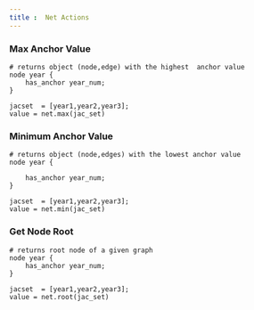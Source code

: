 ```yaml
---
title :  Net Actions
---
```

### Max Anchor Value
```jac
# returns object (node,edge) with the highest  anchor value
node year {
    has_anchor year_num;
}

jacset  = [year1,year2,year3];
value = net.max(jac_set)
```
### Minimum Anchor Value
```jac
# returns object (node,edges) with the lowest anchor value
node year {

    has_anchor year_num;
}

jacset  = [year1,year2,year3];
value = net.min(jac_set)
```
### Get Node Root
```jac
# returns root node of a given graph
node year {
    has_anchor year_num;
}

jacset  = [year1,year2,year3];
value = net.root(jac_set)
```